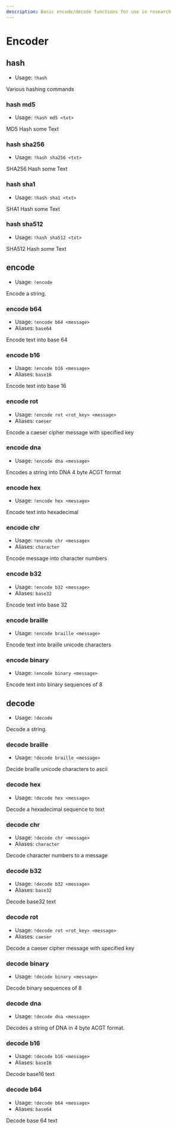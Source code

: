 ```yaml
---
description: Basic encode/decode functions for use in research
---
```


# Encoder

## hash

* Usage: `!hash`

Various hashing commands

### hash md5

* Usage: `!hash md5 <txt>`

MD5 Hash some Text

### hash sha256

* Usage: `!hash sha256 <txt>`

SHA256 Hash some Text

### hash sha1

* Usage: `!hash sha1 <txt>`

SHA1 Hash some Text

### hash sha512

* Usage: `!hash sha512 <txt>`

SHA512 Hash some Text

## encode

* Usage: `!encode`

Encode a string.

### encode b64

* Usage: `!encode b64 <message>`
* Aliases: `base64`

Encode text into base 64

### encode b16

* Usage: `!encode b16 <message>`
* Aliases: `base16`

Encode text into base 16

### encode rot

* Usage: `!encode rot <rot_key> <message>`
* Aliases: `caeser`

Encode a caeser cipher message with specified key

### encode dna

* Usage: `!encode dna <message>`

Encodes a string into DNA 4 byte ACGT format

### encode hex

* Usage: `!encode hex <message>`

Encode text into hexadecimal

### encode chr

* Usage: `!encode chr <message>`
* Aliases: `character`

Encode message into character numbers

### encode b32

* Usage: `!encode b32 <message>`
* Aliases: `base32`

Encode text into base 32

### encode braille

* Usage: `!encode braille <message>`

Encode text into braille unicode characters

### encode binary

* Usage: `!encode binary <message>`

Encode text into binary sequences of 8

## decode

* Usage: `!decode`

Decode a string.

### decode braille

* Usage: `!decode braille <message>`

Decide braille unicode characters to ascii

### decode hex

* Usage: `!decode hex <message>`

Decode a hexadecimal sequence to text

### decode chr

* Usage: `!decode chr <message>`
* Aliases: `character`

Decode character numbers to a message

### decode b32

* Usage: `!decode b32 <message>`
* Aliases: `base32`

Decode base32 text

### decode rot

* Usage: `!decode rot <rot_key> <message>`
* Aliases: `caeser`

Decode a caeser cipher message with specified key

### decode binary

* Usage: `!decode binary <message>`

Decode binary sequences of 8

### decode dna

* Usage: `!decode dna <message>`

Decodes a string of DNA in 4 byte ACGT format.

### decode b16

* Usage: `!decode b16 <message>`
* Aliases: `base16`

Decode base16 text

### decode b64

* Usage: `!decode b64 <message>`
* Aliases: `base64`

Decode base 64 text
